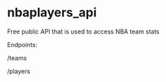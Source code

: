 # nbaplayers_api
Free public API that is used to access NBA team stats

Endpoints:

/teams

/players
